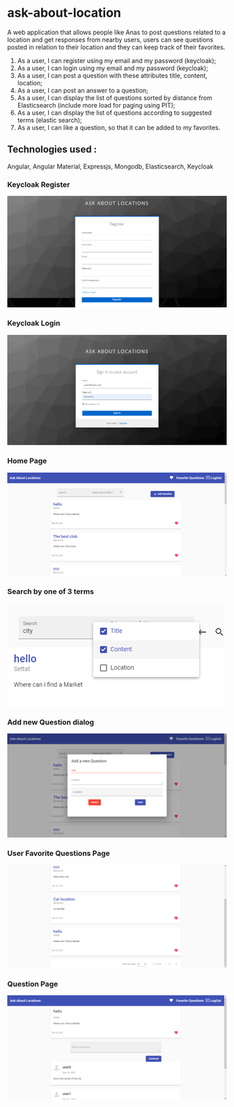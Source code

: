 # ask-about-location
A web application that allows people like Anas to post questions related to a location and get responses from nearby users, users can see questions posted in relation to their location and they can keep track of their favorites. 

 1. As a user, I can register using my email and my
password (keycloak);
2. As a user, I can login using my email and my
password (keycloak);
3. As a user, I can post a question with these attributes
title, content, location;
4. As a user, I can post an answer to a question;
5. As a user, I can display the list of questions sorted by
distance from Elasticsearch (include more load for paging
using PIT);
6. As a user, I can display the list of questions according to
suggested terms (elastic search);
7. As a user, I can like a question, so that it can
be added to my favorites. 

## Technologies used :
Angular, Angular Material, Expressjs, Mongodb, Elasticsearch, Keycloak

### Keycloak Register
![alt text](https://github.com/Hazix00/ask-about-location/blob/master/FrontEnd/screens/register.png?raw=true)
### Keycloak Login
![alt text](https://github.com/Hazix00/ask-about-location/blob/master/FrontEnd/screens/login.png?raw=true)
### Home Page
![alt text](https://github.com/Hazix00/ask-about-location/blob/master/FrontEnd/screens/home.png?raw=true)
### Search by one of 3 terms
![alt text](https://github.com/Hazix00/ask-about-location/blob/master/FrontEnd/screens/search.png?raw=true)
### Add new Question dialog
![alt text](https://github.com/Hazix00/ask-about-location/blob/master/FrontEnd/screens/add-question.png?raw=true)
### User Favorite Questions Page
![alt text](https://github.com/Hazix00/ask-about-location/blob/master/FrontEnd/screens/favorites.png?raw=true)
### Question Page
![alt text](https://github.com/Hazix00/ask-about-location/blob/master/FrontEnd/screens/question-comments.png?raw=true)






